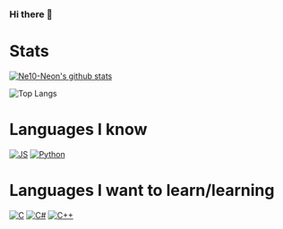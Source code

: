 ### Hi there 👋

<!--
**Ne10-Neon/Ne10-Neon** is a ✨ _special_ ✨ repository because its `README.md` (this file) appears on your GitHub profile.

Here are some ideas to get you started:

- 🔭 I’m currently working on ...
- 🌱 I’m currently learning ...
- 👯 I’m looking to collaborate on ...
- 🤔 I’m looking for help with ...
- 💬 Ask me about ...
- 📫 How to reach me: ...
- 😄 Pronouns: ...
- ⚡ Fun fact: ...
-->

# Stats

[![Ne10-Neon's github stats](https://github-readme-stats.vercel.app/api?username=Ne10-Neon)](https://github.com/anuraghazra/github-readme-stats)

![Top Langs](https://github-readme-stats.vercel.app/api/top-langs/?username=Ne10-Neon&theme=tokyonight)


# Languages I know

[![JS](https://img.shields.io/badge/javascript%20-%23323330.svg?&style=for-the-badge&logo=javascript&logoColor=yellow)]()
[![Python](https://img.shields.io/badge/python%20-%23143548.svg?&style=for-the-badge&logo=python&logoColor=white)]()


# Languages I want to learn/learning
[![C](https://img.shields.io/badge/C%20-%23143548.svg?&style=for-the-badge&logo=C&logoColor=purple)]()
[![C#](https://img.shields.io/badge/C#%20-%23143548.svg?&style=for-the-badge&logo=CSharp&logoColor=blue)]()
[![C++](https://img.shields.io/badge/C++%20-%23143548.svg?&style=for-the-badge&logo=Cplusplus&logoColor=green)]()
